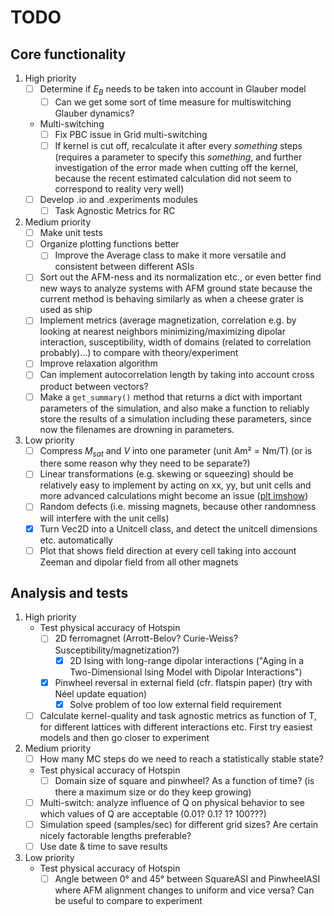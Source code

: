 # TODO

## Core functionality

1. High priority
    - [ ] Determine if $E_B$ needs to be taken into account in Glauber model
        - [ ] Can we get some sort of time measure for multiswitching Glauber dynamics?
    - Multi-switching
        - [ ] Fix PBC issue in Grid multi-switching
        - [ ] If kernel is cut off, recalculate it after every *something* steps (requires a parameter to specify this *something*, and further investigation of the error made when cutting off the kernel, because the recent estimated calculation did not seem to correspond to reality very well)

    - [ ] Develop .io and .experiments modules
        - [ ] Task Agnostic Metrics for RC

2. Medium priority
    - [ ] Make unit tests
    - [ ] Organize plotting functions better
        - [ ] Improve the Average class to make it more versatile and consistent between different ASIs
    - [ ] Sort out the AFM-ness and its normalization etc., or even better find new ways to analyze systems with AFM ground state because the current method is behaving similarly as when a cheese grater is used as ship
    - [ ] Implement metrics (average magnetization, correlation e.g. by looking at nearest neighbors minimizing/maximizing dipolar interaction, susceptibility, width of domains (related to correlation probably)...) to compare with theory/experiment
    - [ ] Improve relaxation algorithm
    - [ ] Can implement autocorrelation length by taking into account cross product between vectors?
    - [ ] Make a `get_summary()` method that returns a dict with important parameters of the simulation, and also make a function to reliably store the results of a simulation including these parameters, since now the filenames are drowning in parameters.

3. Low priority
    - [ ] Compress $M_{sat}$ and $V$ into one parameter (unit Am² = Nm/T) (or is there some reason why they need to be separate?)
    - [ ] Linear transformations (e.g. skewing or squeezing) should be relatively easy to implement by acting on xx, yy, but unit cells and more advanced calculations might become an issue ([plt imshow](https://matplotlib.org/stable/gallery/images_contours_and_fields/affine_image.html "Affine transform of an image for skewed geometries"))
    - [ ] Random defects (i.e. missing magnets, because other randomness will interfere with the unit cells)
    - [x] Turn Vec2D into a Unitcell class, and detect the unitcell dimensions etc. automatically
    - [ ] Plot that shows field direction at every cell taking into account Zeeman and dipolar field from all other magnets

## Analysis and tests

1. High priority
    - Test physical accuracy of Hotspin
        - [ ] 2D ferromagnet (Arrott-Belov? Curie-Weiss? Susceptibility/magnetization?)
            - [x] 2D Ising with long-range dipolar interactions ("Aging in a Two-Dimensional Ising Model with Dipolar Interactions")
        - [x] Pinwheel reversal in external field (cfr. flatspin paper) (try with Néel update equation)
            - [x] Solve problem of too low external field requirement
    - [ ] Calculate kernel-quality and task agnostic metrics as function of T, for different lattices with different interactions etc. First try easiest models and then go closer to experiment

2. Medium priority
    - [ ] How many MC steps do we need to reach a statistically stable state?
    - Test physical accuracy of Hotspin
        - [ ] Domain size of square and pinwheel? As a function of time? (is there a maximum size or do they keep growing)
    - [ ] Multi-switch: analyze influence of Q on physical behavior to see which values of Q are acceptable (0.01? 0.1? 1? 100???)
    - [ ] Simulation speed (samples/sec) for different grid sizes? Are certain nicely factorable lengths preferable?
    - [ ] Use date & time to save results

3. Low priority
    - Test physical accuracy of Hotspin
        - [ ] Angle between 0° and 45° between SquareASI and PinwheelASI where AFM alignment changes to uniform and vice versa? Can be useful to compare to experiment
